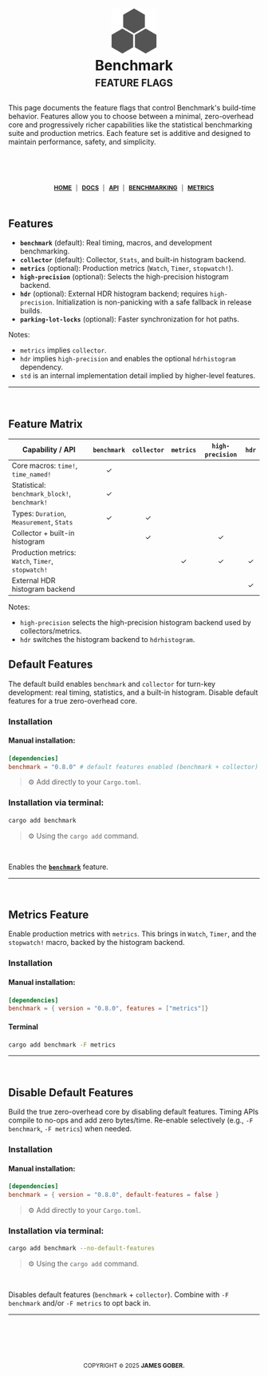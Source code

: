 <h1 align="center">
    <img width="90px" height="auto" src="https://raw.githubusercontent.com/jamesgober/jamesgober/main/media/icons/hexagon-3.svg" alt="Triple Hexagon">
    <br>
    <b>Benchmark</b>
    <br>
    <sub>
        <sup>FEATURE FLAGS</sup>
    </sub>
    <br>
</h1>

<p>
    This page documents the feature flags that control Benchmark's build-time behavior. Features allow you to choose between a minimal, zero-overhead core and progressively richer capabilities like the statistical benchmarking suite and production metrics.
    Each feature set is additive and designed to maintain performance, safety, and simplicity.
</p>

<br><br>

<div align="center">
    <h2></h2>
    <sup>
    <a href="../../README.md" title="Project Home"><b>HOME</b></a>
    <span>&nbsp;│&nbsp;</span>
    <a href="../README.md" title="Project Documentation"><b>DOCS</b></a>
    <span>&nbsp;│&nbsp;</span>
    <a href="../API.md" title="API Reference"><b>API</b></a>
    <span>&nbsp;│&nbsp;</span>
    <a href="../BENCHMARK.md" title="Benchmark Suite"><b>BENCHMARKING</b></a>
    <span>&nbsp;│&nbsp;</span>
    <a href="../METRICS.md" title="Performance Metrics"><b>METRICS</b></a>
    </sup>
</div>

<br>

## Features
- **`benchmark`** (default): Real timing, macros, and development benchmarking.
- **`collector`** (default): Collector, `Stats`, and built-in histogram backend.
- **`metrics`** (optional): Production metrics (`Watch`, `Timer`, `stopwatch!`).
- **`high-precision`** (optional): Selects the high-precision histogram backend.
- **`hdr`** (optional): External HDR histogram backend; requires `high-precision`. Initialization is non-panicking with a safe fallback in release builds.
- **`parking-lot-locks`** (optional): Faster synchronization for hot paths.

Notes:
- `metrics` implies `collector`.
- `hdr` implies `high-precision` and enables the optional `hdrhistogram` dependency.
- `std` is an internal implementation detail implied by higher-level features.

<hr>
<br>

## Feature Matrix

| Capability / API                                | `benchmark` | `collector` | `metrics` | `high-precision` | `hdr` |
|-------------------------------------------------|:-----------:|:-----------:|:---------:|:----------------:|:-----:|
| Core macros: `time!`, `time_named!`             |      ✓      |             |           |                  |       |
| Statistical: `benchmark_block!`, `benchmark!`   |      ✓      |             |           |                  |       |
| Types: `Duration`, `Measurement`, `Stats`       |      ✓      |      ✓      |           |                  |       |
| Collector + built-in histogram                  |             |      ✓      |           |         ✓        |       |
| Production metrics: `Watch`, `Timer`, `stopwatch!` |           |             |    ✓     |         ✓        |   ✓   |
| External HDR histogram backend                   |             |             |           |                  |   ✓   |

Notes:
- `high-precision` selects the high-precision histogram backend used by collectors/metrics.
- `hdr` switches the histogram backend to `hdrhistogram`.


<!-- DEFAULT FEATURE
############################################# -->
<h2 id="default-feature">Default Features</h2>
<p>
    The default build enables <code>benchmark</code> and <code>collector</code> for turn-key development: real timing, statistics, and a built-in histogram. Disable default features for a true zero-overhead core.
</p>

### Installation
#### Manual installation:
```toml
[dependencies]
benchmark = "0.8.0" # default features enabled (benchmark + collector)
```
> ⚙️ Add directly to your `Cargo.toml`.


### Installation via terminal:
```bash
cargo add benchmark
```
> ⚙️ Using the `cargo add` command.

<br>

Enables the [**`benchmark`**](./BENCHMARK.md) feature.


<hr>
<br>

<h2 id="metrics-feature">Metrics Feature</h2>
<p>
    Enable production metrics with <code>metrics</code>. This brings in <code>Watch</code>, <code>Timer</code>, and the <code>stopwatch!</code> macro, backed by the histogram backend.
</p>

### Installation
#### Manual installation:
```toml
[dependencies]
benchmark = { version = "0.8.0", features = ["metrics"]}
```

#### Terminal
```bash
cargo add benchmark -F metrics
```


<hr>
<br>

<!-- DISABLE DEFAULT FEATURE
############################################# -->
<h2 id="disable-default-feature">Disable Default Features</h2>
<p>
    Build the true zero-overhead core by disabling default features. Timing APIs compile to no-ops and add zero bytes/time.
    Re-enable selectively (e.g., <code>-F benchmark</code>, <code>-F metrics</code>) when needed.
</p>

### Installation
#### Manual installation:
```toml
[dependencies]
benchmark = { version = "0.8.0", default-features = false }
```
> ⚙️ Add directly to your `Cargo.toml`.


### Installation via terminal:
```bash
cargo add benchmark --no-default-features
```
> ⚙️ Using the `cargo add` command.

<br>

Disables default features (<code>benchmark</code> + <code>collector</code>). Combine with <code>-F benchmark</code> and/or <code>-F metrics</code> to opt back in.


<hr>
<br>


<!-- NONE FEATURE: Removed. Use --no-default-features instead. -->


<br>

<!--
:: COPYRIGHT
============================================================================ -->
<div align="center">
  <br>
  <h2></h2>
  <sup>COPYRIGHT <small>&copy;</small> 2025 <strong>JAMES GOBER.</strong></sup>
</div>